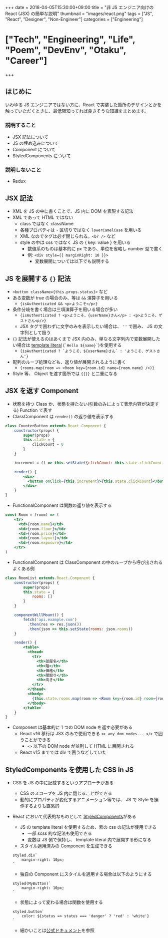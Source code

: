 +++
date = 2018-04-05T15:30:00+09:00
title = "非 JS エンジニア向けの React (JSX) の簡単な説明"
thumbnail = "images/react.png"
tags = ["JS", "React", "Designer", "Non-Engineer"]
categories = ["Engineering"]
# ["Tech", "Engineering", "Life", "Poem", "DevEnv", "Otaku", "Career"]
+++

## はじめに

いわゆる JS エンジニアではない方に、React で実装した箇所のデザインとかを触っていただくときに、最低限知ってれば良さそうな知識をまとめます。

### 説明すること

- JSX 記法について
- JS の埋め込みについて
- Component について
- StyledComponents について

### 説明しないこと

- Redux


## JSX 記法

- XML を JS の中に書くことで、JS 内に DOM を表現する記法
- XML であって HTML ではない
    - class ではなく className
    - 各種プロパティは `-` 区切りではなく `lowerCamelCase` を用いる
    - XML なのでタグは必ず閉じられる。`<br />` など
    - style の中は css ではなく JS の { key: value } を用いる
        - 数値系のものは基本的に px であり、単位を省略し number 型で書く
        - 例: `<div style={{ marginRight: 10 }}>`
            - 変数展開については以下でも説明する


## JS を展開する `{}` 記法

- `<button className={this.props.status}>` など
- ある変数が true の場合のみ、等は `&&` 演算子を用いる
    - `{isAuthenticated && <p>ようこそ</p>}`
- 条件分岐を書く場合は三項演算子を用いる場合が多い
    - `{isAuthenticated ? <p>ようこそ、{userName}さん</p> : <p>ようこそ、ゲストさん<p/>}`
    - JSX タグで囲わずに文字のみを表示したい場合は、 `''` で囲み、 JS の文字列として扱う
- `{}` 記法が使えるのはあくまで JSX 内のみ、単なる文字列内で変数展開したい場合は [template literal](https://developer.mozilla.org/en-US/docs/Web/JavaScript/Reference/Template_literals) (``` `Hello ${name}` ```)を使用する
    - ```{isAuthenticated ? `ようこそ、${userName}さん` : 'ようこそ、ゲストさん'}```
- 配列のループ処理なども、返り値が展開されるように書く
    - `{rooms.map(room => <Room key={room.id} name={room.name} />)}`
- Style 等、 Object を渡す箇所では `{{}}` と二重になる


## JSX を返す Component

- 状態を持つ Class か、状態を持たない(引数のみによって表示内容が決定する) Function で表す
- ClassComponent は `render()` の返り値を表示する

```jsx
class CounterButton extends.React.Component {
    constructor(props) {
        super(props)
        this.state = {
            clickCount = 0
        }
    }

    increment = () => this.setState({clickCount: this.state.clickCount + 1})

    render() {
        <div>
          <button onClick={this.increment}>{this.state.clickCount}</button>
        </div>
    }
}
```

- FunctionalComponent は関数の返り値を表示する

```jsx
const Room = (room) => (
    <tr>
      <td>{room.name}</td>
      <td>{room.floor}</td>
      <td>{room.price}</td>
      <td>{room.layout}</td>
      <td>{room.exposure}</td>
    </tr>
)
```

- FunctionalComponent は ClassComponent の中のループから呼び出されるよくある例

```jsx
class RoomList extends.React.Component {
    constructor(props) {
        super(props)
        this.state = {
            rooms: []
        }
    }

    componentWillMount() {
        fetch('api.example.com')
          .then(res => res.json())
          .then(json => this.setState(rooms: json.rooms))
    }

    render() {
        <table>
          <thead>
            <tr>
              <th>部屋名</th>
              <th>階</th>
              <th>価格</th>
              <th>間取り</th>
              <th>向き</th>
            </tr>
          </thead>
          <tbody>
            {this.state.rooms.map(room => <Room key={room.id} room={room} />)}
          </tbody>
        </table>
    }
}
```

- Component は基本的に 1 つの DOM node を返す必要がある
    - React v16 移行は JSX のみで使用できる `<> any dom nodes... </>` で囲うことができる
        - `<>` 以下の DOM node が並列して HTML に展開される
    - React v15 まででは div で囲うなどしていた


## StyledComponents を使用した CSS in JS

- CSS を JS の中に記載するというアプローチがある
    - CSS のスコープを JS 内に閉じることができる
    - 動的にプロパティが変化するアニメーション等では、 JS で Style を操作するよりも直感的
- React において代表的なものとして [StyledComponents](https://github.com/styled-components/styled-components)がある
    - JS の template literal を使用するため、素の css の記法が使用できる
        - 一部 scss 的な記法も使用できる
        - 変数は JS 側で保持し、 template literal 内で展開する形になる
    - スタイル適用済みの Component を生成できる

    ```
    styled.div`
        margin-right: 10px;
    `
    ```
    
    - 独自の Component にスタイルを適用する場合は以下のようにする
    
    ```
    styled(MyButton)`
        margin-right: 10px;
    `
    ```
    
    - 状態によって変わる場合は関数を使用する
    
    ```
    styled.button`
        color: ${status => status === 'danger' ? 'red' : 'white'}
    `
    ```
    
    - 細かいことは[公式ドキュメント](https://www.styled-components.com/docs/basics)を参照
